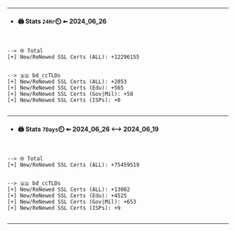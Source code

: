 

---
- #### 🖨️ **Stats** `24Hr`⏲️ ➼ 2024_06_26
```console


--> 🌐 Total
[+] New/ReNewed SSL Certs (ALL): +12296155


--> 🇧🇩 bd_ccTLDs
[+] New/ReNewed SSL Certs (ALL): +2053
[+] New/ReNewed SSL Certs (Edu): +565
[+] New/ReNewed SSL Certs (Gov|Mil): +58
[+] New/ReNewed SSL Certs (ISPs): +0


```

---
- #### 🖨️ **Stats** `7Days`⏲️ ➼ 2024_06_26 <--> 2024_06_19
```console


--> 🌐 Total
[+] New/ReNewed SSL Certs (ALL): +75459519


--> 🇧🇩 bd_ccTLDs
[+] New/ReNewed SSL Certs (ALL): +13002
[+] New/ReNewed SSL Certs (Edu): +4525
[+] New/ReNewed SSL Certs (Gov|Mil): +653
[+] New/ReNewed SSL Certs (ISPs): +9


```

---

